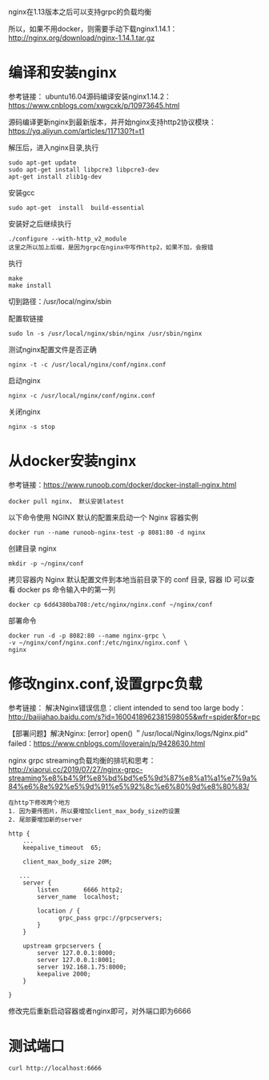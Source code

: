 nginx在1.13版本之后可以支持grpc的负载均衡

所以，如果不用docker，则需要手动下载nginx1.14.1：http://nginx.org/download/nginx-1.14.1.tar.gz
# 编译和安装nginx
参考链接：
ubuntu16.04源码编译安装nginx1.14.2：https://www.cnblogs.com/xwgcxk/p/10973645.html

源码编译更新nginx到最新版本，并开始nginx支持http2协议模块：https://yq.aliyun.com/articles/117130?t=t1

解压后，进入nginx目录,执行
```
sudo apt-get update   
sudo apt-get install libpcre3 libpcre3-dev 
apt-get install zlib1g-dev
```
安装gcc
```
sudo apt-get  install  build-essential
```
安装好之后继续执行
```
./configure --with-http_v2_module
这里之所以加上后缀，是因为grpc在nginx中写作http2，如果不加，会报错
```
执行
```
make
make install
```
切到路径：/usr/local/nginx/sbin

配置软链接
```
sudo ln -s /usr/local/nginx/sbin/nginx /usr/sbin/nginx
```
测试nginx配置文件是否正确
```
nginx -t -c /usr/local/nginx/conf/nginx.conf
```
启动nginx
```
nginx -c /usr/local/nginx/conf/nginx.conf
```
关闭nginx
```
nginx -s stop
```
# 从docker安装nginx
参考链接：https://www.runoob.com/docker/docker-install-nginx.html
```
docker pull nginx， 默认安装latest
```
以下命令使用 NGINX 默认的配置来启动一个 Nginx 容器实例
```
docker run --name runoob-nginx-test -p 8081:80 -d nginx
```
创建目录 nginx
```
mkdir -p ~/nginx/conf
```
拷贝容器内 Nginx 默认配置文件到本地当前目录下的 conf 目录, 容器 ID 可以查看 docker ps 命令输入中的第一列
```
docker cp 6dd4380ba708:/etc/nginx/nginx.conf ~/nginx/conf
```
部署命令
```
docker run -d -p 8082:80 --name nginx-grpc \
-v ~/nginx/conf/nginx.conf:/etc/nginx/nginx.conf \
nginx
```
# 修改nginx.conf,设置grpc负载
参考链接：
解决Nginx错误信息：client intended to send too large body：http://baijiahao.baidu.com/s?id=1600418962381598055&wfr=spider&for=pc

【部署问题】解决Nginx: [error] open() ＂/usr/local/Nginx/logs/Nginx.pid" failed：https://www.cnblogs.com/iloverain/p/9428630.html

nginx grpc streaming负载均衡的排坑和思考：http://xiaorui.cc/2019/07/27/nginx-grpc-streaming%e8%b4%9f%e8%bd%bd%e5%9d%87%e8%a1%a1%e7%9a%84%e6%8e%92%e5%9d%91%e5%92%8c%e6%80%9d%e8%80%83/
```
在http下修改两个地方
1. 因为要传图片，所以要增加client_max_body_size的设置
2. 尾部要增加新的server
```
```
http {
    ...
    keepalive_timeout  65;

	client_max_body_size 20M;

   ...
	server {
	    listen       6666 http2;
	    server_name  localhost;

	    location / {
		      grpc_pass grpc://grpcservers;
	    }
	}

	upstream grpcservers {
	    server 127.0.0.1:8000;
	    server 127.0.0.1:8001;
	    server 192.168.1.75:8000;
	    keepalive 2000;
	}

}
```

修改完后重新启动容器或者nginx即可，对外端口即为6666

# 测试端口
```
curl http://localhost:6666
```

